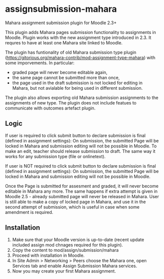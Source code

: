 assignsubmission-mahara
============================

Mahara assignment submission plugin for Moodle 2.3+

This plugin adds Mahara pages submission functionality to assignments in
Moodle. Plugin works with the new assignment type introduced in 2.3. It
requres to have at least one Mahara site linked to Moodle.

The plugin has funtionality of old Mahara submission type plugin
(https://gitorious.org/mahara-contrib/mod-assignment-type-mahara) with some imporvements. In particular:

* graded page will never become editable again,
* the same page cannot be submitted more than once,
* the page used in the draft submission is not locked for editing in Mahara, but not avialable for being used in different submission.

The plugin also allows exporting old Mahara submission assignments to the assignments of new type. The plugin does not include featues to communicate with outcomes artefact plugin.

Logic
-----

If user is required to click submit button to declare submission is final (defined in assignment settings):
On submission, the submitted Page will be locked in Mahara and submission editing will not be possible in Moodle. To make an edit, teacher should release submission to draft. The same way it works for any submission type (file or onlinetext).

If user is NOT required to click submit button to declare submission is final (defined in assignment settings):
On submission, the submitted Page will be locked in Mahara and submission editing will not be possible in Moodle.

Once the Page is submitted for assesment and graded, it will never become editable in Mahara any more. The same happens if extra attempt is given in Moodle 2.5 - already submitted page will never be released in Mahara. User is still able to make a copy of locked page in Mahara, and use it in the second attempt of submission, which is useful in case when some amendment is required.

Installation
------------
1. Make sure that your Moodle version is up-to-date (recent update included
   assign mod chnages required for this plugin).
2. Copy the content to mod/assign/submission/mahara
3. Proceed with installation in Moodle.
4. In Site Admin > Networking > Peers choose the Mahara one, open Services
      tab and enable Assign Submission Mahara services.
5. Now you may create your first Mahara assignment.
